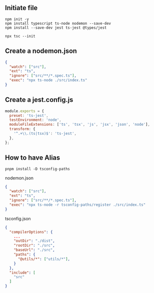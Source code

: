 ## Initiate file


```shell
npm init -y
npm install typescript ts-node nodemon --save-dev
npm install --save-dev jest ts-jest @types/jest

npx tsc --init
```

## Create a nodemon.json

```json
{
  "watch": ["src"],
  "ext": "ts",
  "ignore": ["src/**/*.spec.ts"],
  "exec": "npx ts-node ./src/index.ts"
}
```

## Create a jest.config.js

```js
module.exports = {
  preset: 'ts-jest',
  testEnvironment: 'node',
  moduleFileExtensions: ['ts', 'tsx', 'js', 'jsx', 'json', 'node'],
  transform: {
    '^.+\\.(ts|tsx)$': 'ts-jest',
  },
};
```


## How to have Alias

```shell
pnpm install -D tsconfig-paths
```

nodemon.json

```json
{
  "watch": ["src"],
  "ext": "ts",
  "ignore": ["src/**/*.spec.ts"],
  "exec": "npx ts-node -r tsconfig-paths/register ./src/index.ts"
}
```

tsconfig.json

```json
{
  "compilerOptions": {
    ...
    "outDir": "./dist",
    "rootDir": "./src",
    "baseUrl": "./src",
    "paths": {
      "@utils/*": ["utils/*"],
    }
  },
  "include": [
    "src"
  ]
}
```